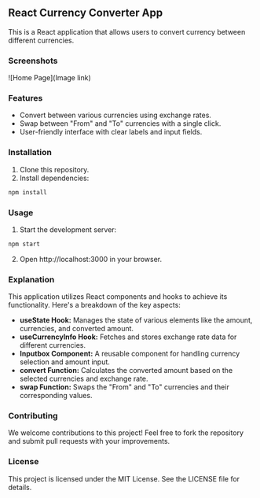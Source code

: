 ## React Currency Converter App

This is a React application that allows users to convert currency between different currencies.

### Screenshots
![Home Page](Image link)


### Features

* Convert between various currencies using exchange rates.
* Swap between "From" and "To" currencies with a single click.
* User-friendly interface with clear labels and input fields.

### Installation

1. Clone this repository.
2. Install dependencies:

```bash
npm install
```

### Usage

1. Start the development server:

```bash
npm start
```

2. Open http://localhost:3000 in your browser.

### Explanation

This application utilizes React components and hooks to achieve its functionality. Here's a breakdown of the key aspects:

* **useState Hook:** Manages the state of various elements like the amount, currencies, and converted amount.
* **useCurrencyInfo Hook:** Fetches and stores exchange rate data for different currencies.
* **Inputbox Component:** A reusable component for handling currency selection and amount input.
* **convert Function:** Calculates the converted amount based on the selected currencies and exchange rate.
* **swap Function:** Swaps the "From" and "To" currencies and their corresponding values.

### Contributing

We welcome contributions to this project! Feel free to fork the repository and submit pull requests with your improvements.

### License

This project is licensed under the MIT License. See the LICENSE file for details.
